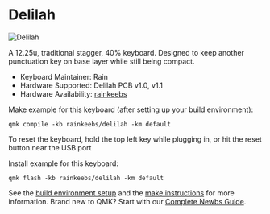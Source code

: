 # Delilah

![Delilah](https://i.imgur.com/TqBZycx.png)

A 12.25u, traditional stagger, 40% keyboard. Designed to keep another punctuation key on base layer while still being compact.

* Keyboard Maintainer: Rain
* Hardware Supported: Delilah PCB v1.0, v1.1
* Hardware Availability: [rainkeebs](https://www.rainkeebs.mx/)


Make example for this keyboard (after setting up your build environment):

    qmk compile -kb rainkeebs/delilah -km default
    
To reset the keyboard, hold the top left key while plugging in, or hit the reset button near the USB port

Install example for this keyboard:

    qmk flash -kb rainkeebs/delilah -km default

See the [build environment setup](https://docs.qmk.fm/#/getting_started_build_tools) and the [make instructions](https://docs.qmk.fm/#/getting_started_make_guide) for more information. Brand new to QMK? Start with our [Complete Newbs Guide](https://docs.qmk.fm/#/newbs).
